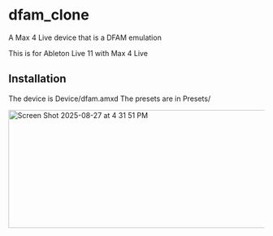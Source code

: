 # dfam_clone
A Max 4 Live device that is a DFAM emulation

This is for Ableton Live 11 with Max 4 Live

## Installation

The device is Device/dfam.amxd
The presets are in Presets/

<img width="814" height="232" alt="Screen Shot 2025-08-27 at 4 31 51 PM" src="https://github.com/user-attachments/assets/56c12189-5987-4d0e-88c3-37e7690c7776" />
